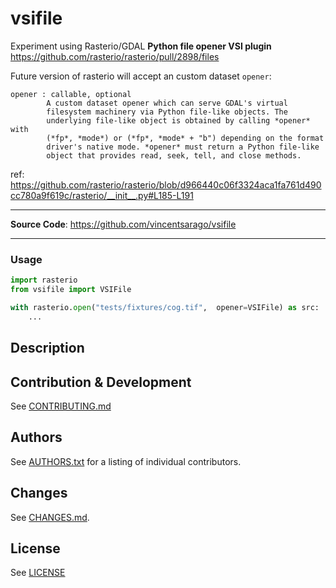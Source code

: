 # vsifile

Experiment using Rasterio/GDAL **Python file opener VSI plugin** https://github.com/rasterio/rasterio/pull/2898/files

Future version of rasterio will accept an custom dataset `opener`:

```
opener : callable, optional
        A custom dataset opener which can serve GDAL's virtual
        filesystem machinery via Python file-like objects. The
        underlying file-like object is obtained by calling *opener* with
        (*fp*, *mode*) or (*fp*, *mode* + "b") depending on the format
        driver's native mode. *opener* must return a Python file-like
        object that provides read, seek, tell, and close methods.
```
ref: https://github.com/rasterio/rasterio/blob/d966440c06f3324aca1fa761d490cc780a9f619c/rasterio/__init__.py#L185-L191


---

**Source Code**: https://github.com/vincentsarago/vsifile

---


### Usage

```python
import rasterio
from vsifile import VSIFile

with rasterio.open("tests/fixtures/cog.tif",  opener=VSIFile) as src:
    ...
```

## Description

## Contribution & Development

See [CONTRIBUTING.md](https://github.com/vincentsarago/vsifile/blob/main/CONTRIBUTING.md)

## Authors

See [AUTHORS.txt](https://github.com/vincentsarago/vsifile/blob/main/AUTHORS.txt) for a listing of individual contributors.

## Changes

See [CHANGES.md](https://github.com/vincentsarago/vsifile/blob/main/CHANGES.md).

## License

See [LICENSE](https://github.com/vincentsarago/vsifile/blob/main/LICENSE)
